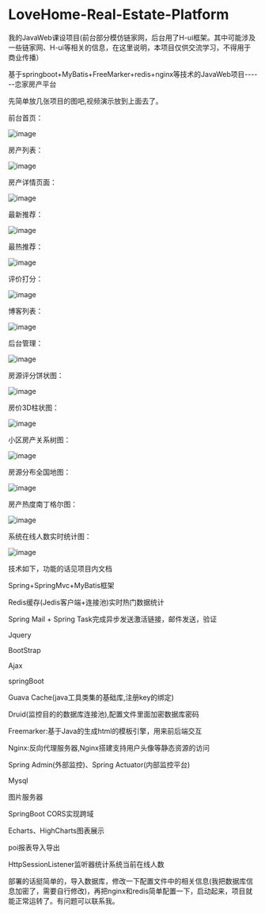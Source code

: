 # LoveHome-Real-Estate-Platform

我的JavaWeb课设项目(前台部分模仿链家网，后台用了H-ui框架。其中可能涉及一些链家网、H-ui等相关的信息，在这里说明，本项目仅供交流学习，不得用于商业传播）


基于springboot+MyBatis+FreeMarker+redis+nginx等技术的JavaWeb项目------恋家房产平台


先简单放几张项目的图吧,视频演示放到上面去了。



前台首页：


![image](https://github.com/29DCH/LovingHome-Real-Estate-Platform/blob/master/img/11.png)


房产列表：


![image](https://github.com/29DCH/LovingHome-Real-Estate-Platform/blob/master/img/2.png)



房产详情页面：


![image](https://github.com/29DCH/LovingHome-Real-Estate-Platform/blob/master/img/10.png)


最新推荐：


![image](https://github.com/29DCH/LovingHome-Real-Estate-Platform/blob/master/img/12.png)



最热推荐：


![image](https://github.com/29DCH/LovingHome-Real-Estate-Platform/blob/master/img/14.png)



评价打分：


![image](https://github.com/29DCH/LovingHome-Real-Estate-Platform/blob/master/img/13.png)


博客列表：


![image](https://github.com/29DCH/LovingHome-Real-Estate-Platform/blob/master/img/9.png)


后台管理：


![image](https://github.com/29DCH/LovingHome-Real-Estate-Platform/blob/master/img/1.png)



房源评分饼状图：


![image](https://github.com/29DCH/LovingHome-Real-Estate-Platform/blob/master/img/3.png)


房价3D柱状图：


![image](https://github.com/29DCH/LovingHome-Real-Estate-Platform/blob/master/img/4.png)


小区房产关系树图：


![image](https://github.com/29DCH/LovingHome-Real-Estate-Platform/blob/master/img/5.png)


房源分布全国地图：


![image](https://github.com/29DCH/LovingHome-Real-Estate-Platform/blob/master/img/6.png)


房产热度南丁格尔图：


![image](https://github.com/29DCH/LovingHome-Real-Estate-Platform/blob/master/img/7.png)


系统在线人数实时统计图：


![image](https://github.com/29DCH/LovingHome-Real-Estate-Platform/blob/master/img/8.png)




技术如下，功能的话见项目内文档


Spring+SpringMvc+MyBatis框架


Redis缓存(Jedis客户端+连接池)实时热门数据统计


Spring Mail + Spring Task完成异步发送激活链接，邮件发送，验证


Jquery


BootStrap


Ajax


springBoot


Guava Cache(java工具类集的基础库,注册key的绑定)


Druid(监控目的的数据库连接池),配置文件里面加密数据库密码


Freemarker:基于Java的生成html的模板引擎，用来前后端交互

Nginx:反向代理服务器,Nginx搭建支持用户头像等静态资源的访问

Spring Admin(外部监控)、Spring Actuator(内部监控平台)

Mysql

图片服务器

SpringBoot CORS实现跨域

Echarts、HighCharts图表展示

poi报表导入导出

HttpSessionListener监听器统计系统当前在线人数




部署的话挺简单的，导入数据库，修改一下配置文件中的相关信息(我把数据库信息加密了，需要自行修改)，再把nginx和redis简单配置一下，启动起来，项目就能正常运转了。有问题可以联系我。
